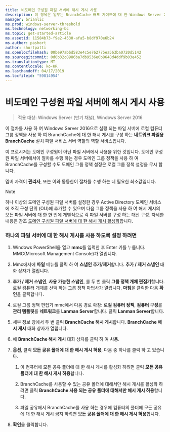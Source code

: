 ```yaml
---
title: 비도메인 구성원 파일 서버에 해시 게시 사용
description: 이 항목은 일부는 BranchCache 배포 가이드에 대 한 Windows Server 2016, 지사에 WAN 대역폭 사용량을 최적화 하기 위해 분산 및 호스트 캐시 모드로 BranchCache를 배포 하는 방법을 보여 주는
manager: brianlic
ms.prod: windows-server-threshold
ms.technology: networking-bc
ms.topic: get-started-article
ms.assetid: 11584b73-f9e2-4530-afa5-b8df970e6b24
ms.author: pashort
author: shortpatti
ms.openlocfilehash: 00be97abbd583e4c5e762775ea563ba0720d5142
ms.sourcegitcommit: 0d0b32c8986ba7db9536e0b8648d4ddf9b03e452
ms.translationtype: MT
ms.contentlocale: ko-KR
ms.lasthandoff: 04/17/2019
ms.locfileid: "59814954"
---
```

# <a name="enable-hash-publication-for-non-domain-member-file-servers"></a>비도메인 구성원 파일 서버에 해시 게시 사용

>적용 대상: Windows Server (반기 채널), Windows Server 2016

이 절차를 사용 하 여 Windows Server 2016으로 실행 되는 파일 서버에 로컬 컴퓨터 그룹 정책을 사용 하 여 BranchCache에 대 한 해시 게시를 구성 하는 **네트워크 파일용 BranchCache** 설치 파일 서비스 서버 역할의 역할 서비스입니다.  
  
이 프로시저는 도메인 구성원이 아닌 파일 서버에서 사용을 위한 것입니다. 도메인 구성원 파일 서버에서이 절차를 수행 하는 경우 도메인 그룹 정책을 사용 하 여 BranchCache를 구성할 수도 도메인 그룹 정책 설정은 로컬 그룹 정책 설정을 무시 합니다.  
  
멤버 자격이 **관리자**, 또는 이와 동등한이 절차를 수행 하는 데 필요한 최소값입니다.  
  
> [!NOTE]  
> 하나 이상의 도메인 구성원 파일 서버를 설정한 경우 Active Directory 도메인 서비스에 조직 구성 단위 (OU)에 추가할 수 있으며 다음 그룹 정책을 사용 하 여 해시 게시의 모든 파일 서버에 대 한 한 번에 개별적으로 각 파일 서버를 구성 하는 대신 구성. 자세한 내용은 참조 [도메인 구성원 파일 서버에 대 한 해시 게시 활성화](../../branchcache/deploy/Enable-Hash-Publication-for-Domain-Member-File-Servers.md)합니다.  
  
### <a name="to-enable-hash-publication-for-one-file-server"></a>하나의 파일 서버에 대 한 해시 게시를 사용 하도록 설정 하려면  
  
1.  Windows PowerShell을 열고 **mmc**를 입력한 후 Enter 키를 누릅니다. MMC(Microsoft Management Console)가 열립니다.  
  
2.  Mmc에서에 **파일** 메뉴를 클릭 하 여 **스냅인 추가/제거**합니다. **추가 / 제거 스냅인** 대화 상자가 열립니다.  
  
3.  **추가 / 제거 스냅인**,  **사용 가능한 스냅인**, 를 두 번 클릭 **그룹 정책 개체 편집기**합니다. 로컬 컴퓨터 개체를 선택 하는 그룹 정책 마법사가 열립니다. **마침**을 클릭한 다음 **확인**을 클릭합니다.  
  
4.  로컬 그룹 정책 편집기 mmc에서 다음 경로 확장: **로컬 컴퓨터 정책**, **컴퓨터 구성**를 **관리 템플릿**를 **네트워크**를 **Lanman Server**합니다. 클릭 **Lanman Server**합니다.  
  
5.  세부 정보 창에서 두 번 클릭 **BranchCache 해시 게시**합니다. **BranchCache 해시 게시** 대화 상자가 열립니다.  
  
6.  에 **BranchCache 해시 게시** 대화 상자를 클릭 하 여 **사용**.  
  
7.  **옵션**, 클릭 **모든 공유 폴더에 대 한 해시 게시 허용**, 다음 중 하나를 클릭 하 고 있습니다.  
  
    1.  이 컴퓨터에 모든 공유 폴더에 대 한 해시 게시를 활성화 하려면 클릭 **모든 공유 폴더에 대 한 해시 게시 허용**합니다.  
  
    2.  BranchCache를 사용할 수 있는 공유 폴더에 대해서만 해시 게시를 활성화 하려면 클릭 **BranchCache 사용 되는 공유 폴더에 대해서만 해시 게시 허용**합니다.  
  
    3.  파일 공유에서 BranchCache를 사용 하는 경우에 컴퓨터의 폴더에 모든 공유에 대 한 해시 게시 금지 하려면 **모든 공유 폴더에 대 한 해시 게시 허용**합니다.  
  
8.  **확인**을 클릭합니다.  
  


